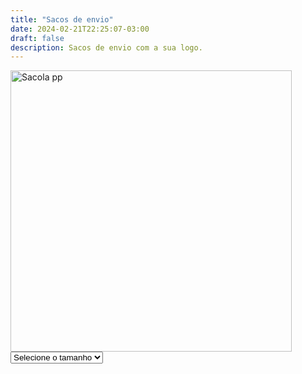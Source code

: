 ```yaml
---
title: "Sacos de envio"
date: 2024-02-21T22:25:07-03:00
draft: false
description: Sacos de envio com a sua logo.
---
```



<img src="/img/products/envio.jpeg" alt="Sacola pp" title="Sacola pp" style="width: 450px; height: auto;">

<select id="tamanho1" onchange="mostrarPreco1()">
  <option value="" selected>Selecione o tamanho</option>
  <option value="pp">32x40cm</option>
  <option value="p">40x50cm</option>
</select>

<div id="preco1"></div>

<script>
  function mostrarPreco1() {
    var tamanhoSelecionado1 = document.getElementById("tamanho1").value;
    var preco1;

    switch (tamanhoSelecionado1) {
      case "pp":
        preco1 = "500 unidades R$ 1,66<br>" +
                "350 unidades R$ 1,79<br>" +
                "250 unidades R$ 1,99<br>";
        break;
      case "p":
        preco1 = "500 unidades R$ 2,60<br>" +
                "350 unidades R$ 2,70<br>" +
                "250 unidades R$ 2,90<br>";
        break;
      default:
        preco1 = "";
    }

    document.getElementById("preco1").innerHTML = preco1;
  }
</script>

